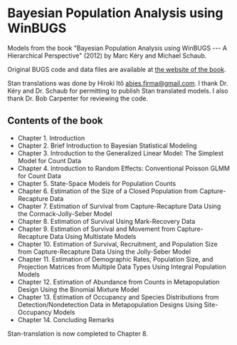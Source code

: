 # Bayesian Population Analysis using WinBUGS

Models from the book "Bayesian Population Analysis using WinBUGS --- A Hierarchical Perspective" (2012) by Marc Kéry and Michael Schaub.

Original BUGS code and data files are available at [the website of the book](http://www.vogelwarte.ch/de/projekte/publikationen/bpa/complete-code-and-data-files-of-the-book.html).

Stan translations was done by Hiroki Itô <abies.firma@gmail.com>. I thank Dr. Kéry and Dr. Schaub for permitting to publish Stan translated models. I also thank Dr. Bob Carpenter for reviewing the code.

## Contents of the book

* Chapter 1. Introduction
* Chapter 2. Brief Introduction to Bayesian Statistical Modeling
* Chapter 3. Introduction to the Generalized Linear Model: The Simplest Model for Count Data
* Chapter 4. Introduction to Random Effects: Conventional Poisson GLMM for Count Data
* Chapter 5. State-Space Models for Population Counts
* Chapter 6. Estimation of the Size of a Closed Population from Capture-Recapture Data
* Chapter 7. Estimation of Survival from Capture-Recapture Data Using the Cormack-Jolly-Seber Model
* Chapter 8. Estimation of Survival Using Mark-Recovery Data
* Chapter 9. Estimation of Survival and Movement from Capture-Recapture Data Using Multistate Models
* Chapter 10. Estimation of Survival, Recruitment, and Population Size from Capture-Recapture Data Using the Jolly-Seber Model
* Chapter 11. Estimation of Demographic Rates, Population Size, and Projection Matrices from Multiple Data Types Using Integral Population Models
* Chapter 12. Estimation of Abundance from Counts in Metapopulation Design Using the Binomial Mixture Model
* Chapter 13. Estimation of Occupancy and Species Distributions from Detection/Nondetection Data in Metapopulation Designs Using Site-Occupancy Models
* Chapter 14. Concluding Remarks

Stan-translation is now completed to Chapter 8.
